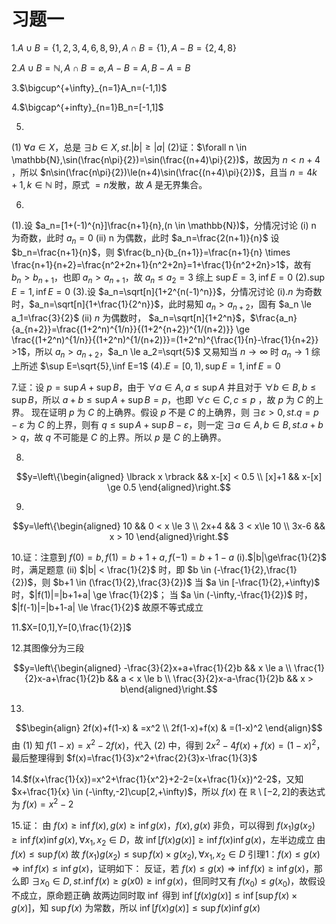 # 习题一
1.$A \cup B=\{1,2,3,4,6,8,9\} ,A \cap B=\{1\},A-B=\{2,4,8\}$

2.$A \cup B=\mathbb{N},A \cap B=\varnothing,A-B=A,B-A=B$

3.$\bigcup^{+\infty}_{n=1}A_n=(-1,1)$

4.$\bigcap^{+infty}_{n=1}B_n=[-1,1]$

5.
(1) $\forall a \in X$，总是 $\exists b \in X ,st. |b| \ge |a|$
(2)证：$\forall n \in \mathbb{N},\sin(\frac{n\pi}{2})=\sin(\frac{(n+4)\pi}{2})$，故因为 $n < n+4$ ，所以 $n\sin(\frac{n\pi}{2})\le(n+4)\sin(\frac{(n+4)\pi}{2})$，且当 $n=4k+1,k \in \mathbb{N}$ 时，原式 $=n$发散，故 $A$ 是无界集合。

6.
(1).设 $a_n=[1+(-1)^{n}]\frac{n+1}{n},(n \in \mathbb{N})$，分情况讨论
(i) n 为奇数，此时 $a_n=0$
(ii) n 为偶数，此时 $a_n=\frac{2(n+1)}{n}$
设 $b_n=\frac{n+1}{n}$，则 $\frac{b_n}{b_{n+1}}=\frac{n+1}{n} \times \frac{n+1}{n+2}=\frac{n^2+2n+1}{n^2+2n}=1+\frac{1}{n^2+2n}>1$，故有 $b_n>b_{n+1}$，也即 $a_n>a_{n+1}$，故 $a_n \le a_2=3$
综上 $\sup E=3,\inf E=0$
(2).$\sup E=1,\inf E=0$
(3).设 $a_n=\sqrt[n]{1+2^{n(-1)^n}}$，分情况讨论
(i).$n$ 为奇数时，$a_n=\sqrt[n]{1+\frac{1}{2^n}}$，此时易知 $a_n > a_{n+2}$，固有 $a_n \le a_1=\frac{3}{2}$
(ii) $n$ 为偶数时， $a_n=\sqrt[n]{1+2^n}$，$\frac{a_n}{a_{n+2}}=\frac{(1+2^n)^{1/n}}{(1+2^{n+2})^{1/(n+2)}} \ge \frac{(1+2^n)^{1/n}}{(1+2^n)^{1/(n+2)}}=(1+2^n)^{\frac{1}{n}-\frac{1}{n+2}} >1$，所以 $a_n >a_{n+2}$，$a_n \le a_2=\sqrt{5}$
又易知当 $n \to \infty$ 时 $a _n \to 1$
综上所述 $\sup E=\sqrt{5},\inf E=1$
(4).$E=[0,1),\sup E=1,\inf E=0$

7.证：设 $p=\sup A+\sup B$，由于 $\forall a \in A,a \le \sup A$ 并且对于 $\forall b \in B,b \le \sup B$，所以 $a+b \le \sup A+\sup B=p$，也即 $\forall c \in C,c \le p$ ，故 $p$ 为 $C$ 的上界。
现在证明 $p$ 为 $C$ 的上确界。假设 $p$ 不是 $C$ 的上确界，则 $\exists \varepsilon >0, st. q=p-\varepsilon$ 为 $C$ 的上界，则有 $q\le \sup A+\sup B-\varepsilon$，则一定 $\exists a \in A,b \in B ,st. a+b>q$，故 $q$ 不可能是 $C$ 的上界。所以 $p$ 是 $C$ 的上确界。

8.

$$y=\left\{\begin{aligned} 
\lbrack x \rbrack && x-[x] < 0.5 \\ 
[x]+1 && x-[x] \ge 0.5
\end{aligned}\right.$$

9.

$$y=\left\{\begin{aligned}
10 && 0 < x \le 3 \\
2x+4 && 3 < x\le 10 \\
3x-6 && x > 10
\end{aligned}\right.$$

10.证：注意到 $f(0)=b,f(1)=b+1+a,f(-1)=b+1-a$
(i).$|b|\ge\frac{1}{2}$ 时，满足题意
(ii) $|b| < \frac{1}{2}$ 时，即 $b \in (-\frac{1}{2},\frac{1}{2})$，则 $b+1 \in (\frac{1}{2},\frac{3}{2})$
当 $a \in [-\frac{1}{2},+\infty)$ 时，$|f(1)|=|b+1+a| \ge \frac{1}{2}$；
当 $a \in (-\infty,-\frac{1}{2})$ 时，$|f(-1)|=|b+1-a| \le \frac{1}{2}$
故原不等式成立

11.$X=[0,1],Y=[0,\frac{1}{2}]$

12.其图像分为三段

$$y=\left\{\begin{aligned}
-\frac{3}{2}x+a+\frac{1}{2}b && x \le a \\
\frac{1}{2}x-a+\frac{1}{2}b && a < x \le b \\
\frac{3}{2}x-a-\frac{1}{2}b && x > b\end{aligned}\right.$$

13.

$$\begin{align}
2f(x)+f(1-x) & =x^2 \\
2f(1-x)+f(x) & =(1-x)^2
\end{align}$$
由 (1) 知 $f(1-x)=x^2-2f(x)$，代入 (2) 中，得到 $2x^2-4f(x)+f(x)=(1-x)^2$，最后整理得到 $f(x)=\frac{1}{3}x^2+\frac{2}{3}x-\frac{1}{3}$

14.$f(x+\frac{1}{x})=x^2+\frac{1}{x^2}+2-2=(x+\frac{1}{x})^2-2$，又知 $x+\frac{1}{x} \in (-\infty,-2]\cup[2,+\infty)$，所以 $f(x)$ 在 $\mathbb{R} \setminus [-2,2]$的表达式为 $f(x)=x^2-2$

15.证：
由 $f(x) \ge \inf f(x),g(x) \ge \inf g(x)$，$f(x),g(x)$ 非负，可以得到 $f(x_1)g(x_2) \ge \inf f(x) \inf g(x),\forall x_1,x_2 \in D$，故 $\inf [f(x)g(x)] \ge \inf f(x) \inf g(x)$，左半边成立
由 $f(x) \le \sup f(x)$ 故 $f(x_1)g(x_2) \le \sup f(x) \times g(x_2),\forall x_1,x_2 \in D$
引理1：$f(x) \le g(x) \Rightarrow \inf f(x) \le \inf g(x)$，证明如下：
反证，若 $f(x) \le g(x) \Rightarrow \inf f(x) \ge \inf g(x)$，那么即 $\exists x_0 \in D,st. \inf f(x)\ge g(x0)\ge \inf g(x)$，但同时又有 $f(x_0) \le g(x_0)$，故假设不成立，原命题正确
故两边同时取 $\inf$ 得到 $\inf[f(x)g(x)]\le\inf[\sup f(x) \times g(x)]$，知 $\sup f(x)$ 为常数，所以 $\inf[f(x)g(x)] \le \sup f(x) \inf g(x)$
